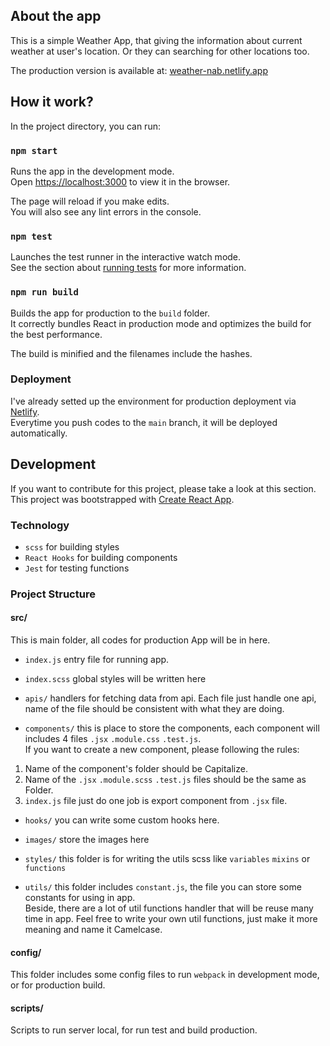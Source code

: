 ## About the app

This is a simple Weather App, that giving the information about current weather at user's location.
Or they can searching for other locations too.

The production version is available at: [weather-nab.netlify.app](https://weather-nab.netlify.app/)

## How it work?

In the project directory, you can run:

### `npm start`

Runs the app in the development mode.\
Open [https://localhost:3000](https://localhost:3000) to view it in the browser.

The page will reload if you make edits.\
You will also see any lint errors in the console.

### `npm test`

Launches the test runner in the interactive watch mode.\
See the section about [running tests](https://facebook.github.io/create-react-app/docs/running-tests) for more information.

### `npm run build`

Builds the app for production to the `build` folder.\
It correctly bundles React in production mode and optimizes the build for the best performance.

The build is minified and the filenames include the hashes.

### Deployment

I've already setted up the environment for production deployment via [Netlify](https://www.netlify.com/).\
Everytime you push codes to the `main` branch, it will be deployed automatically.

## Development

If you want to contribute for this project, please take a look at this section.\
This project was bootstrapped with [Create React App](https://github.com/facebook/create-react-app).

### Technology

- `scss` for building styles
- `React Hooks` for building components
- `Jest` for testing functions

### Project Structure

#### src/

This is main folder, all codes for production App will be in here.

- `index.js` entry file for running app.

- `index.scss` global styles will be written here

- `apis/` handlers for fetching data from api.
Each file just handle one api, name of the file should be consistent with what they are doing.

- `components/` this is place to store the components, each component will includes 4 files `.jsx` `.module.css` `.test.js`.\
If you want to create a new component, please following the rules:
1. Name of the component's folder should be Capitalize.
2. Name of the `.jsx` `.module.scss` `.test.js` files should be the same as Folder.
3. `index.js` file just do one job is export component from `.jsx` file.

- `hooks/` you can write some custom hooks here.

- `images/` store the images here

- `styles/` this folder is for writing the utils scss like `variables` `mixins` or `functions`

- `utils/` this folder includes `constant.js`, the file you can store some constants for using in app.\
Beside, there are a lot of util functions handler that will be reuse many time in app. Feel free to write your own util functions, just make it more meaning and name it Camelcase.

#### config/

This folder includes some config files to run `webpack` in development mode, or for production build.

#### scripts/

Scripts to run server local, for run test and build production.
